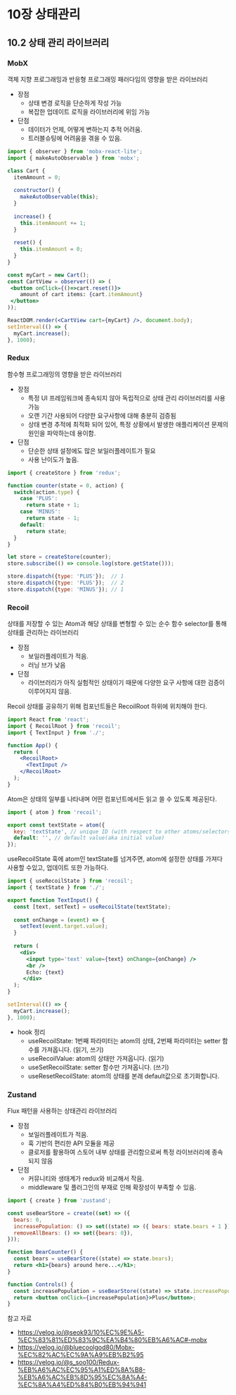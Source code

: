 # 10장 상태관리
## 10.2 상태 관리 라이브러리

### MobX
객체 지향 프로그래밍과 반응형 프로그래밍 패러다임의 영향을 받은 라이브러리
- 장점
  - 상태 변경 로직을 단순하게 작성 가능
  - 복잡한 업데이트 로직을 라이브러리에 위임 가능
- 단점
  - 데이터가 언제, 어떻게 변하는지 추적 어려움.
  - 트러블슈팅에 어려움을 겪을 수 있음.
 
```jsx
import { observer } from 'mobx-react-lite';
import { makeAutoObservable } from 'mobx';

class Cart {
  itemAmount = 0;
  
  constructor() {
    makeAutoObservable(this);
  }
  
  increase() {
    this.itemAmount += 1;
  }
  
  reset() {
    this.itemAmount = 0;
  }
}

const myCart = new Cart();
const CartView = observer(() => (
 <button onClick={()=>cart.reset()}>
    amount of cart items: {cart.itemAmount}
 </button>
));

ReactDOM.render(<CartView cart={myCart} />, document.body);
setInterval(() => {
  myCart.increase();
}, 1000);
```

### Redux
함수형 프로그래밍의 영향을 받은 라이브러리
- 장점
  - 특정 UI 프레임워크에 종속되지 않아 독립적으로 상태 관리 라이브러리를 사용 가능
  - 오랜 기간 사용되어 다양한 요구사항에 대해 충분히 검증됨
  - 상태 변경 추적에 최적화 되어 있어, 특정 상황에서 발생한 애플리케이션 문제의 원인을 파악하는데 용이함.
- 단점
  - 단순한 상태 설정에도 많은 보일러플레이트가 필요
  - 사용 난이도가 높음.
 
```jsx
import { createStore } from 'redux';

function counter(state = 0, action) {
  switch(action.type) {
    case 'PLUS':
      return state + 1;
    case 'MINUS':
      return state - 1;
    default:
      return state;
  }
}

let store = createStore(counter);
store.subscribe(() => console.log(store.getState()));

store.dispatch({type: 'PLUS'});  // 1
store.dispatch({type: 'PLUS'});  // 2
store.dispatch({type: 'MINUS'}); // 1
```

### Recoil
상태를 저장할 수 있는 Atom과 해당 상태를 변형할 수 있는 순수 함수 selector를 통해 상태를 관리하는 라이브러리
- 장점
  - 보일러플레이트가 적음.
  - 러닝 브가 낮음
- 단점
  - 라이브러리가 아직 실험적인 상태이기 때문에 다양한 요구 사항에 대한 검증이 이루어지지 않음.
 
Recoil 상태를 공유하기 위해 컴포넌트들은 RecoilRoot 하위에 위치해야 한다.
```jsx
import React from 'react';
import { RecoilRoot } from 'recoil';
import { TextInput } from './';

function App() {
  return (
    <RecoilRoot>
      <TextInput />
    </RecoilRoot>  
  );
}
```

Atom은 상태의 일부를 나타내며 어떤 컴포넌트에서든 읽고 쓸 수 있도록 제공된다.
```jsx
import { atom } from 'recoil';

export const textState = atom({
  key: 'textState', // unique ID (with respect to other atoms/selectors)
  default: '', // default value(aka initial value)
});
```

useRecoilState 훅에 atom인 textState를 넘겨주면, atom에 설정한 상태를 가져다 사용할 수있고, 업데이트 또한 가능하다.
```jsx
import { useRecoilState } from 'recoil';
import { textState } from './';

export function TextInput() {
  const [text, setText] = useRecoilState(textState);
  
  const onChange = (event) => {
    setText(event.target.value);
  }
  
  return (
    <div>
      <input type='text' value={text} onChange={onChange} />
      <br />
      Echo: {text}
     </div>
  );
}

setInterval(() => {
  myCart.increase();
}, 1000);
```

- hook 정리
  - useRecoilState: 1번째 파라미터는 atom의 상태, 2번째 파라미터는 setter 함수를 가져옵니다. (읽기, 쓰기)
  - useRecoilValue: atom의 상태만 가져옵니다. (읽기)
  - useSetRecoilState: setter 함수만 가져옵니다. (쓰기)
  - useResetRecoilState: atom의 상태를 본래 default값으로 초기화합니다.

### Zustand
Flux 패턴을 사용하는 상태관리 라이브러리
- 장점
  - 보일러플레이트가 적음.
  - 훅 기반의 편리한 API 모듈을 제공
  - 클로저를 활용하여 스토어 내부 상태를 관리함으로써 특정 라이브러리에 종속되지 않음
- 단점
  - 커뮤니티와 생태계가 redux와 비교해서 작음.
  - middleware 및 플러그인의 부재로 인해 확장성이 부족할 수 있음.

```jsx
import { create } from 'zustand';

const useBearStore = create((set) => ({
  bears: 0,
  increasePopulation: () => set((state) => ({ bears: state.bears + 1 })),
  removeAllBears: () => set({bears: 0}),
}));

function BearCounter() {
  const bears = useBearStore((state) => state.bears);
  return <h1>{bears} around here...</h1>;
}

function Controls() {
  const increasePopulation = useBearStore((state) => state.increasePopulation);
  return <button onClick={increasePopulation}>Plus</button>;
}
```


참고 자료
- https://velog.io/@seok93/10%EC%9E%A5-%EC%83%81%ED%83%9C%EA%B4%80%EB%A6%AC#-mobx
- https://velog.io/@bluecoolgod80/Mobx-%EC%82%AC%EC%9A%A9%EB%B2%95
- https://velog.io/@s_soo100/Redux-%EB%A6%AC%EC%95%A1%ED%8A%B8-%EB%A6%AC%EB%8D%95%EC%8A%A4-%EC%8A%A4%ED%84%B0%EB%94%941
